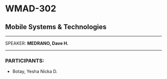 # WMAD-302

## Mobile Systems & Technologies

---

SPEAKER: **MEDRANO, Dave H.**

---

### PARTICIPANTS:
- Botay, Yesha Nicka D.
